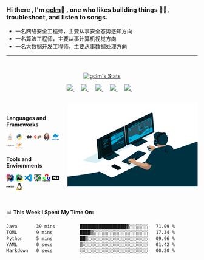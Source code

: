 ### Hi there , I'm [gclm](https://github.com/gclm)👋 , one who likes building things 👨‍💻, troubleshoot, and listen to songs.

- 一名网络安全工程师，主要从事安全态势感知方向
- 一名算法工程师，主要从事计算机视觉方向
- 一名大数据开发工程师，主要从事数据处理方向

---

<br>

<p align="center">
  <a href="https://github.com/gclm" class="rich-diff-level-one">
    <img src="https://gclm-github-readme.vercel.app/api?username=gclm&title_color=333&text_color=777&count_private=true&show_icons=true" alt="gclm's Stats" >
  </a>
</p>

<p align="center">
  <a href= "https://sighttp.qq.com/authd?IDKEY=a84eb18af0b8670c97bfd27e47b731f28c9760c2d772a39f" target="_blank" alt="QQ" title="QQ">
    <img src="https://img.icons8.com/ios-filled/50/000000/qq.png" width="28px"/>
  </a>
  &emsp;
  <a href= "https://image.coderlab.cn/preview/1532662120158621697" target="_blank" alt="WeChat" title="WeChat">
    <img src="https://img.icons8.com/ios-filled/50/000000/weixing.png" width="28px"/>
  </a>
  &emsp;
  <a href="https://github.com/gclm" target="_blank" alt="Github" title="Github">
    <img src="https://img.icons8.com/ios-filled/50/000000/github.png" width="30px"/>
  </a>
  &emsp;
  <a href= "https://blog.gclmit.club" target="_blank" alt="Blog" title="Blog">
    <img src="https://img.icons8.com/ios-filled/50/undefined/sitecore.png" width="30px"/>
  </a>
  &emsp;
  <a href="mailto:gclmit@163.com" target="_blank" alt="Email" title="Email">
    <img src="https://img.icons8.com/material-two-tone/50/000000/mail.png" width="28px"/>
  </a>
  &emsp;
<!--   <br><br>
  <strong>Check out my work below!</strong>
  <br><br>
  <a href="https://github.com/gclm">
    <img src="https://badges.pufler.dev/visits/gclm/gclm?style=flat-square&color=black&logo=github">
  </a>
  <a href="https://github.com/gclm">
    <img src="https://badges.pufler.dev/years/gclm?style=flat-square&color=black&logo=github">
  </a>
  <a href="https://github.com/gclm?tab=repositories">
    <img src="https://badges.pufler.dev/repos/gclm?style=flat-square&color=black&logo=github">
  </a>
  <a href="https://gist.github.com/gclm">
    <img src="https://badges.pufler.dev/gists/gclm?style=flat-square&color=black&logo=github">
  </a>
  <a href="https://github.com/gclm">
    <img src="https://badges.pufler.dev/commits/monthly/gclm?style=flat-square&color=black&logo=github">
  </a> -->
</p>

<h2></h2>


<img align="right" alt="GIF" src="https://raw.githubusercontent.com/gclm/gclm/main/code.gif" width="343" height="220" title="Do what you like, and do it best!"> &nbsp;&nbsp;&nbsp;&nbsp;


**Languages and Frameworks**

<code><img height="20" src="https://raw.githubusercontent.com/github/explore/main/topics/java/java.png" alt="C++" title="C++"></code>
<code><img height="20" src="https://raw.githubusercontent.com/github/explore/main/topics/python/python.png" alt="Python" title="Python"></code>
<code><img height="20" src="https://raw.githubusercontent.com/github/explore/main/topics/go/go.png" alt="Go" title="Go"></code>
<code><img height="20" src="https://raw.githubusercontent.com/github/explore/main/topics/git/git.png" alt="Git" title="Git"></code>
<code><img height="20" src="https://raw.githubusercontent.com/github/explore/main/topics/jenkins/jenkins.png" alt="Jenkins" title="Jenkins"></code>
<code><img height="20" src="https://raw.githubusercontent.com/github/explore/main/topics/docker/docker.png" alt="Docker" title="Docker"></code>
<code><img height="20" src="https://raw.githubusercontent.com/github/explore/main/topics/pytorch/pytorch.png" alt="PyTorch" title="PyTorch"></code>
<code><img height="20" src="https://raw.githubusercontent.com/github/explore/main/topics/tensorflow/tensorflow.png" alt="TensorFlow" title="TensorFlow"></code>

**Tools and Environments**

<code><img height="20" src="https://raw.githubusercontent.com/github/explore/main/topics/intellij-idea/intellij-idea.png" alt="IDEA" title="IDEA"></code>
<code><img height="20" src="https://raw.githubusercontent.com/github/explore/main/topics/pycharm/pycharm.png" alt="PyCharm" title="PyCharm"></code>
<code><img height="20" src="https://raw.githubusercontent.com/github/explore/main/topics/visual-studio-code/visual-studio-code.png" alt="VSCode" title="VSCode"></code>
<code><img height="20" src="https://raw.githubusercontent.com/github/explore/main/topics/vim/vim.png" alt="Vim" title="Vim"></code>
<code><img height="20" src="https://raw.githubusercontent.com/github/explore/main/topics/opencv/opencv.png" alt="OpenCV" title="OpenCV"></code>
<code><img height="20" src="https://raw.githubusercontent.com/github/explore/main/topics/markdown/markdown.png" alt="Markdown" title="MarkDown"></code>
<code><img height="20" src="https://raw.githubusercontent.com/github/explore/main/topics/macos/macos.png" alt="MacOS" title="MacOS"></code>
<code><img height="20" src="https://raw.githubusercontent.com/github/explore/main/topics/linux/linux.png" alt="Linux" title="Linux"></code>

<br>

📊 **This Week I Spent My Time On:**
<!--START_SECTION:waka-->

```text
Java       39 mins         █████████████████▓░░░░░░░   71.09 %
TOML       9 mins          ████▒░░░░░░░░░░░░░░░░░░░░   17.34 %
Python     5 mins          ██▒░░░░░░░░░░░░░░░░░░░░░░   09.96 %
YAML       0 secs          ▒░░░░░░░░░░░░░░░░░░░░░░░░   01.42 %
Markdown   0 secs          ░░░░░░░░░░░░░░░░░░░░░░░░░   00.20 %
```

<!--END_SECTION:waka-->





